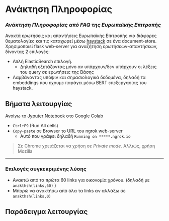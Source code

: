 # Ανάκτηση Πληροφορίας
### _Ανάκτηση Πληροφορίας από FAQ της Ευρωπαϊκής Επιτροπής_
Ανακτά ερωτήσεις και απαντήσεις Ευρωπαϊκής Επιτροπής για διάφορες θεματολογίες
και τις καταχωρεί μέσω [haystack](https://github.com/deepset-ai/haystack) σε ένα document-store. Χρησιμοποιεί flask web-server
για αναζήτηση ερωτήσεων-απαντήσεων, δίνοντας 2 επιλογές:
* Απλή ElasticSearch επιλογή.
  * Δηλαδή εξετάζοντας μόνο αν υπάρχουν/δεν υπάρχουν οι λέξεις του query σε ερωτήσεις της Βάσης
* Λαμβάνοντας υπόψιν και σημασιολογικά δεδομένα, δηλαδή τα embeddings που έχουμε παράγει
μέσω BERT επεξεργασίας του haystack.

## Βήματα λειτουργίας
Ανοίγω το [Jyputer Notebook](Anakthsh_git.ipynb) στο Google Colab
* `Ctrl+F9` (Run All cells)
* `Copy-paste` σε Browser το URL του ngrok web-server
  * Αυτό που γράφει δηλαδή `Running on *****.ngrok.io`
> Σε Chrome χρειάζεται να χρήση σε _Private mode_. Αλλιώς, χρήση Mozilla
---
### Επιλογές συγκεκριμένης λύσης
* Ανακτώ από τα πρώτα 60 links για οικονομία χρόνου.  (δηλαδή με `anakthsh(links,60)` )
* Μπορώ να ανακτήσω από όλα τα links αν αλλάξω σε `anakthsh(links,0)`


## Παράδειγμα λειτουργίας
